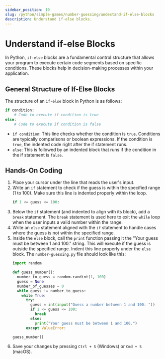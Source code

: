 ```yaml
---
sidebar_position: 10
slug: /python/simple-games/number-guessing/undestand-if-else-blocks
description: Understand if-else blocks.
---
```


# Understand if-else Blocks

In Python, `if-else` blocks are a fundamental control structure that allows your program to execute certain code segments based on specific conditions. These blocks help in decision-making processes within your application.

## General Structure of If-Else Blocks

The structure of an `if-else` block in Python is as follows:

```python
if condition:
    # Code to execute if condition is true
else:
    # Code to execute if condition is false

```

- `if condition`: This line checks whether the condition is `true`. Conditions are typically comparisons or boolean expressions. If the condition is `true`, the indented code right after the if statement runs.
- `else`: This is followed by an indented block that runs if the condition in the if statement is `false`.

## Hands-On Coding

1. Place your cursor under the line that reads the user's input.
2. Write an `if` statement to check if the guess is within the specified range (1 to 100). Make sure this line is indented properly within the loop.
    ```python
    if 1 <= guess <= 100:
    ```
3. Below the `if` statement (and indented to align with its block), add a `break` statement. The `break` statement is used here to exit the `while` loop when the user inputs a valid number within the range.
4. Write an `else` statement aligned with the `if` statement to handle cases where the guess is not within the specified range.
5. Inside the `else` block, call the `print` function passing it the "Your guess must be between 1 and 100." string. This will execute if the guess is outside the specified range. Indent this line properly under the `else` block.
    The `number-guessing.py` file should look like this:
    ```python
    import random

    def guess_number():
      number_to_guess = random.randint(1, 100)
      guess = None
      number_of_guesses = 0
      while guess != number_to_guess:
        while True:
          try:
            guess = int(input("Guess a number between 1 and 100: "))
            if 1 <= guess <= 100:
              break
            else:
              print("Your guess must be between 1 and 100.")
          except ValueError:

    guess_number()
    ```
6. Save your changes by pressing `Ctrl + S` (Windows) or `Cmd + S` (macOS).